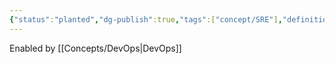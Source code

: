 ```yaml
---
{"status":"planted","dg-publish":true,"tags":["concept/SRE"],"definition":"Agile is a software development approach that emphasizes team collaboration, customer and user feedback, and high adaptability to change through short release cycles.","creation_date":"2024-05-02 17:26","permalink":"/concepts/agile-software-development/","dgPassFrontmatter":true}
---
```


Enabled by [[Concepts/DevOps\|DevOps]]
